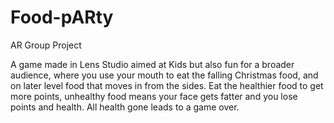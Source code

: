 # Food-pARty
AR Group Project

A game made in Lens Studio aimed at Kids but also fun for a broader audience, where you use your mouth to eat the falling Christmas food, and on later level food that moves in from the sides. Eat the healthier food to get more points, unhealthy food means your face gets fatter and you lose points and health. All health gone leads to a game over. 
